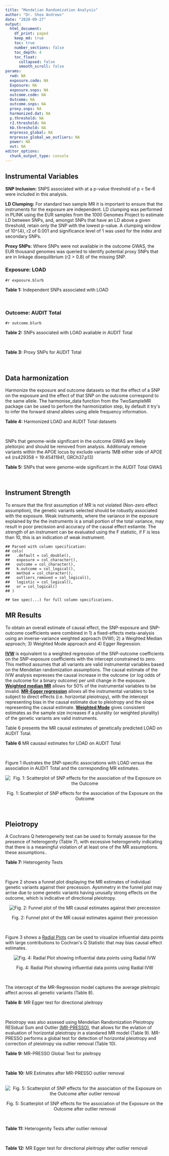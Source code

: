 ```yaml
---
title: "Mendelian Randomization Analysis"
author: "Dr. Shea Andrews"
date: "2020-09-27"
output:
  html_document:
    df_print: paged
    keep_md: true
    toc: true
    number_sections: false
    toc_depth: 4
    toc_float:
      collapsed: false
      smooth_scroll: false
params:
  rwd: NA
  exposure.code: NA
  Exposure: NA
  exposure.snps: NA
  outcome.code: NA
  Outcome: NA
  outcome.snps: NA
  proxy.snps: NA
  harmonized.dat: NA
  p.threshold: NA
  r2.threshold: NA
  kb.threshold: NA
  mrpresso_global: NA
  mrpresso_global_wo_outliers: NA
  power: NA
  out: NA
editor_options:
  chunk_output_type: console
---
```







## Instrumental Variables
**SNP Inclusion:** SNPS associated with at a p-value threshold of p < 5e-6 were included in this analysis.
<br>

**LD Clumping:** For standard two sample MR it is important to ensure that the instruments for the exposure are independent. LD clumping was performed in PLINK using the EUR samples from the 1000 Genomes Project to estimate LD between SNPs, and, amongst SNPs that have an LD above a given threshold, retain only the SNP with the lowest p-value. A clumping window of 10^{4}, r2 of 0.001 and significance level of 1 was used for the index and secondary SNPs.
<br>

**Proxy SNPs:** Where SNPs were not available in the outcome GWAS, the EUR thousand genomes was queried to identify potential proxy SNPs that are in linkage disequilibrium (r2 > 0.8) of the missing SNP.
<br>

### Exposure: LOAD
`#r exposure.blurb`
<br>

**Table 1:** Independent SNPs associated with LOAD
<div data-pagedtable="false">
  <script data-pagedtable-source type="application/json">
{"columns":[{"label":["SNP"],"name":[1],"type":["chr"],"align":["left"]},{"label":["CHROM"],"name":[2],"type":["dbl"],"align":["right"]},{"label":["POS"],"name":[3],"type":["dbl"],"align":["right"]},{"label":["REF"],"name":[4],"type":["chr"],"align":["left"]},{"label":["ALT"],"name":[5],"type":["chr"],"align":["left"]},{"label":["AF"],"name":[6],"type":["dbl"],"align":["right"]},{"label":["BETA"],"name":[7],"type":["dbl"],"align":["right"]},{"label":["SE"],"name":[8],"type":["dbl"],"align":["right"]},{"label":["Z"],"name":[9],"type":["dbl"],"align":["right"]},{"label":["P"],"name":[10],"type":["dbl"],"align":["right"]},{"label":["N"],"name":[11],"type":["dbl"],"align":["right"]},{"label":["TRAIT"],"name":[12],"type":["chr"],"align":["left"]}],"data":[{"1":"rs1410397","2":"1","3":"193627682","4":"C","5":"T","6":"0.45082000","7":"-0.0766","8":"0.0160","9":"-4.787500","10":"1.616000e-06","11":"54162","12":"LOAD"},{"1":"rs1752684","2":"1","3":"207747296","4":"A","5":"G","6":"0.77110600","7":"-0.1541","8":"0.0196","9":"-7.862240","10":"3.653000e-15","11":"54162","12":"LOAD"},{"1":"rs7584040","2":"2","3":"127863224","4":"C","5":"T","6":"0.20790800","7":"0.1110","8":"0.0207","9":"5.362319","10":"7.998000e-08","11":"54162","12":"LOAD"},{"1":"rs4663105","2":"2","3":"127891427","4":"A","5":"C","6":"0.41197700","7":"0.1837","8":"0.0172","9":"10.680233","10":"1.001000e-26","11":"54162","12":"LOAD"},{"1":"rs62273237","2":"3","3":"128310107","4":"T","5":"C","6":"0.59216800","7":"-0.0748","8":"0.0160","9":"-4.675000","10":"2.768000e-06","11":"54162","12":"LOAD"},{"1":"rs7657553","2":"4","3":"11723235","4":"A","5":"G","6":"0.68050000","7":"-0.0830","8":"0.0172","9":"-4.825580","10":"1.462000e-06","11":"54162","12":"LOAD"},{"1":"rs190982","2":"5","3":"88223420","4":"G","5":"A","6":"0.66279500","7":"0.0799","8":"0.0170","9":"4.700000","10":"2.547000e-06","11":"54162","12":"LOAD"},{"1":"rs2878896","2":"5","3":"139710507","4":"G","5":"A","6":"0.46264100","7":"-0.0833","8":"0.0156","9":"-5.339740","10":"9.219000e-08","11":"54162","12":"LOAD"},{"1":"rs9272561","2":"6","3":"32607141","4":"G","5":"A","6":"0.64853000","7":"-0.1360","8":"0.0230","9":"-5.913043","10":"3.376000e-09","11":"54162","12":"LOAD"},{"1":"rs9381563","2":"6","3":"47432637","4":"C","5":"T","6":"0.65647400","7":"-0.0968","8":"0.0166","9":"-5.831330","10":"5.300000e-09","11":"54162","12":"LOAD"},{"1":"rs59415886","2":"7","3":"37882632","4":"G","5":"A","6":"0.67619200","7":"0.0742","8":"0.0162","9":"4.580250","10":"4.557000e-06","11":"54162","12":"LOAD"},{"1":"rs7384878","2":"7","3":"99932049","4":"C","5":"T","6":"0.70971300","7":"0.0839","8":"0.0179","9":"4.687150","10":"2.947000e-06","11":"54162","12":"LOAD"},{"1":"rs10808026","2":"7","3":"143099133","4":"C","5":"A","6":"0.20418100","7":"-0.1393","8":"0.0206","9":"-6.762136","10":"1.417000e-11","11":"54162","12":"LOAD"},{"1":"rs755951","2":"8","3":"27226790","4":"A","5":"C","6":"0.33181300","7":"0.0817","8":"0.0157","9":"5.203822","10":"1.991000e-07","11":"54162","12":"LOAD"},{"1":"rs7982","2":"8","3":"27462481","4":"A","5":"G","6":"0.61556700","7":"0.1400","8":"0.0165","9":"8.484850","10":"2.477000e-17","11":"54162","12":"LOAD"},{"1":"rs34746581","2":"8","3":"71901351","4":"A","5":"G","6":"0.06508340","7":"0.1387","8":"0.0297","9":"4.670034","10":"3.089000e-06","11":"54162","12":"LOAD"},{"1":"rs2635147","2":"8","3":"98329581","4":"C","5":"T","6":"0.05190560","7":"0.1995","8":"0.0414","9":"4.818841","10":"1.480000e-06","11":"54162","12":"LOAD"},{"1":"rs11257242","2":"10","3":"11721119","4":"C","5":"G","6":"0.66253700","7":"0.0809","8":"0.0170","9":"4.758820","10":"1.952000e-06","11":"54162","12":"LOAD"},{"1":"rs10509088","2":"10","3":"59941791","4":"C","5":"T","6":"0.04476260","7":"-0.1813","8":"0.0387","9":"-4.684755","10":"2.786000e-06","11":"54162","12":"LOAD"},{"1":"rs71475924","2":"11","3":"47603006","4":"C","5":"T","6":"0.14576500","7":"0.1244","8":"0.0258","9":"4.821705","10":"1.440000e-06","11":"54162","12":"LOAD"},{"1":"rs72924659","2":"11","3":"60103385","4":"C","5":"T","6":"0.25353600","7":"-0.1413","8":"0.0196","9":"-7.209184","10":"5.354000e-13","11":"54162","12":"LOAD"},{"1":"rs10792832","2":"11","3":"85867875","4":"A","5":"G","6":"0.66727500","7":"0.1297","8":"0.0161","9":"8.055900","10":"6.534000e-16","11":"54162","12":"LOAD"},{"1":"rs150020881","2":"11","3":"97694151","4":"C","5":"A","6":"0.02066720","7":"0.3853","8":"0.0842","9":"4.576010","10":"4.727000e-06","11":"54162","12":"LOAD"},{"1":"rs11218343","2":"11","3":"121435587","4":"T","5":"C","6":"0.03449530","7":"-0.2697","8":"0.0410","9":"-6.578049","10":"4.976000e-11","11":"54162","12":"LOAD"},{"1":"rs10143128","2":"14","3":"75398902","4":"T","5":"C","6":"0.05885630","7":"0.2091","8":"0.0393","9":"5.320611","10":"1.004000e-07","11":"54162","12":"LOAD"},{"1":"rs12590654","2":"14","3":"92938855","4":"G","5":"A","6":"0.34703500","7":"-0.0965","8":"0.0176","9":"-5.482955","10":"4.097000e-08","11":"54162","12":"LOAD"},{"1":"rs149720917","2":"15","3":"64724693","4":"C","5":"G","6":"0.01704130","7":"0.3357","8":"0.0706","9":"4.754958","10":"1.965000e-06","11":"54162","12":"LOAD"},{"1":"rs905450","2":"15","3":"82444437","4":"A","5":"G","6":"0.82607900","7":"0.0869","8":"0.0186","9":"4.672040","10":"2.819000e-06","11":"54162","12":"LOAD"},{"1":"rs8078173","2":"17","3":"4763551","4":"T","5":"C","6":"0.10579700","7":"0.1279","8":"0.0273","9":"4.684982","10":"2.871000e-06","11":"54162","12":"LOAD"},{"1":"rs2632516","2":"17","3":"56409089","4":"G","5":"C","6":"0.46395600","7":"-0.0782","8":"0.0159","9":"-4.918239","10":"9.522000e-07","11":"54162","12":"LOAD"},{"1":"rs8093731","2":"18","3":"29088958","4":"C","5":"T","6":"0.00761697","7":"-0.6136","8":"0.1123","9":"-5.463936","10":"4.630000e-08","11":"54162","12":"LOAD"},{"1":"rs111278892","2":"19","3":"1039323","4":"C","5":"G","6":"0.16460800","7":"0.1867","8":"0.0371","9":"5.032345","10":"4.813000e-07","11":"54162","12":"LOAD"},{"1":"rs4147929","2":"19","3":"1063443","4":"A","5":"G","6":"0.83992600","7":"-0.1348","8":"0.0224","9":"-6.017860","10":"1.701000e-09","11":"54162","12":"LOAD"},{"1":"rs11083742","2":"19","3":"45071070","4":"G","5":"T","6":"0.56143500","7":"0.1046","8":"0.0216","9":"4.842590","10":"1.259000e-06","11":"54162","12":"LOAD"},{"1":"rs12972156","2":"19","3":"45387459","4":"C","5":"G","6":"0.15468800","7":"1.1399","8":"0.0256","9":"44.527344","10":"2.225074e-308","11":"54162","12":"LOAD"},{"1":"rs117310449","2":"19","3":"45393516","4":"C","5":"T","6":"0.01178820","7":"1.2135","8":"0.0966","9":"12.562112","10":"3.695000e-36","11":"54162","12":"LOAD"},{"1":"rs12977604","2":"19","3":"45442528","4":"C","5":"G","6":"0.52832700","7":"0.1507","8":"0.0184","9":"8.190217","10":"2.920000e-16","11":"54162","12":"LOAD"},{"1":"rs6014724","2":"20","3":"54998544","4":"A","5":"G","6":"0.08865120","7":"-0.1380","8":"0.0283","9":"-4.876325","10":"1.054000e-06","11":"54162","12":"LOAD"}],"options":{"columns":{"min":{},"max":[10]},"rows":{"min":[10],"max":[10]},"pages":{}}}
  </script>
</div>
<br>

### Outcome: AUDIT Total
`#r outcome.blurb`
<br>

**Table 2:** SNPs associated with LOAD avaliable in AUDIT Total
<div data-pagedtable="false">
  <script data-pagedtable-source type="application/json">
{"columns":[{"label":["SNP"],"name":[1],"type":["chr"],"align":["left"]},{"label":["CHROM"],"name":[2],"type":["dbl"],"align":["right"]},{"label":["POS"],"name":[3],"type":["dbl"],"align":["right"]},{"label":["REF"],"name":[4],"type":["chr"],"align":["left"]},{"label":["ALT"],"name":[5],"type":["chr"],"align":["left"]},{"label":["AF"],"name":[6],"type":["dbl"],"align":["right"]},{"label":["BETA"],"name":[7],"type":["dbl"],"align":["right"]},{"label":["SE"],"name":[8],"type":["dbl"],"align":["right"]},{"label":["Z"],"name":[9],"type":["dbl"],"align":["right"]},{"label":["P"],"name":[10],"type":["dbl"],"align":["right"]},{"label":["N"],"name":[11],"type":["dbl"],"align":["right"]},{"label":["TRAIT"],"name":[12],"type":["chr"],"align":["left"]}],"data":[{"1":"rs1410397","2":"1","3":"193627682","4":"C","5":"T","6":"0.45082000","7":"6.189634e-03","8":"0.002648538","9":"2.337","10":"0.0194500","11":"141456","12":"AUDIT_Total"},{"1":"rs1752684","2":"1","3":"207747296","4":"A","5":"G","6":"0.77110600","7":"2.861270e-03","8":"0.002654235","9":"1.078","10":"0.2809000","11":"141637","12":"AUDIT_Total"},{"1":"rs7584040","2":"2","3":"127863224","4":"C","5":"T","6":"0.20790800","7":"-4.022380e-03","8":"0.002660304","9":"-1.512","10":"0.1305000","11":"140702","12":"AUDIT_Total"},{"1":"rs4663105","2":"2","3":"127891427","4":"A","5":"C","6":"0.41197700","7":"-6.216140e-05","8":"0.002702672","9":"-0.023","10":"0.9817000","11":"137999","12":"AUDIT_Total"},{"1":"rs62273237","2":"3","3":"128310107","4":"T","5":"C","6":"0.59216800","7":"3.039470e-03","8":"0.002659207","9":"1.143","10":"0.2529000","11":"141062","12":"AUDIT_Total"},{"1":"rs7657553","2":"4","3":"11723235","4":"A","5":"G","6":"0.68050000","7":"1.279930e-03","8":"0.002672079","9":"0.479","10":"0.6320000","11":"140235","12":"AUDIT_Total"},{"1":"rs190982","2":"5","3":"88223420","4":"G","5":"A","6":"0.66279500","7":"-5.815366e-03","8":"0.002714923","9":"-2.142","10":"0.0322300","11":"134709","12":"AUDIT_Total"},{"1":"rs2878896","2":"5","3":"139710507","4":"G","5":"A","6":"0.46264100","7":"1.531103e-03","8":"0.002676753","9":"0.572","10":"0.5670000","11":"139657","12":"AUDIT_Total"},{"1":"rs9381563","2":"6","3":"47432637","4":"C","5":"T","6":"0.65647400","7":"-1.208687e-04","8":"0.002685970","9":"-0.045","10":"0.9643000","11":"139562","12":"AUDIT_Total"},{"1":"rs59415886","2":"7","3":"37882632","4":"G","5":"A","6":"0.67619200","7":"3.866770e-03","8":"0.002652105","9":"1.458","10":"0.1449000","11":"141610","12":"AUDIT_Total"},{"1":"rs7384878","2":"7","3":"99932049","4":"C","5":"T","6":"0.70971300","7":"-6.402858e-03","8":"0.002662311","9":"-2.405","10":"0.0161800","11":"139951","12":"AUDIT_Total"},{"1":"rs10808026","2":"7","3":"143099133","4":"C","5":"A","6":"0.20418100","7":"1.830631e-03","8":"0.002668558","9":"0.686","10":"0.4929000","11":"140417","12":"AUDIT_Total"},{"1":"rs755951","2":"8","3":"27226790","4":"A","5":"C","6":"0.33181300","7":"4.617690e-04","8":"0.002684704","9":"0.172","10":"0.8638000","11":"139321","12":"AUDIT_Total"},{"1":"rs7982","2":"8","3":"27462481","4":"A","5":"G","6":"0.61556700","7":"-3.495280e-03","8":"0.002649943","9":"-1.319","10":"0.1870000","11":"141932","12":"AUDIT_Total"},{"1":"rs34746581","2":"8","3":"71901351","4":"A","5":"G","6":"0.06508340","7":"2.649830e-03","8":"0.002655139","9":"0.998","10":"0.3184000","11":"141598","12":"AUDIT_Total"},{"1":"rs2635147","2":"8","3":"98329581","4":"C","5":"T","6":"0.05190560","7":"5.991331e-04","8":"0.002662814","9":"0.225","10":"0.8223000","11":"141524","12":"AUDIT_Total"},{"1":"rs11257242","2":"10","3":"11721119","4":"C","5":"G","6":"0.66253700","7":"2.526470e-03","8":"0.002659440","9":"0.950","10":"0.3423000","11":"141175","12":"AUDIT_Total"},{"1":"rs10509088","2":"10","3":"59941791","4":"C","5":"T","6":"0.04476260","7":"-1.585120e-03","8":"0.002655143","9":"-0.597","10":"0.5508000","11":"141917","12":"AUDIT_Total"},{"1":"rs71475924","2":"11","3":"47603006","4":"C","5":"T","6":"0.14576500","7":"1.019347e-02","8":"0.002640111","9":"3.861","10":"0.0001131","11":"141498","12":"AUDIT_Total"},{"1":"rs72924659","2":"11","3":"60103385","4":"C","5":"T","6":"0.25353600","7":"-4.394363e-03","8":"0.002664865","9":"-1.649","10":"0.0992400","11":"140134","12":"AUDIT_Total"},{"1":"rs10792832","2":"11","3":"85867875","4":"A","5":"G","6":"0.66727500","7":"-7.419850e-03","8":"0.002642397","9":"-2.808","10":"0.0049910","11":"141844","12":"AUDIT_Total"},{"1":"rs150020881","2":"11","3":"97694151","4":"C","5":"A","6":"0.02066720","7":"2.214090e-03","8":"0.002657971","9":"0.833","10":"0.4047000","11":"141419","12":"AUDIT_Total"},{"1":"rs11218343","2":"11","3":"121435587","4":"T","5":"C","6":"0.03449530","7":"4.159290e-03","8":"0.002649231","9":"1.570","10":"0.1163000","11":"141846","12":"AUDIT_Total"},{"1":"rs10143128","2":"14","3":"75398902","4":"T","5":"C","6":"0.05885630","7":"3.354920e-03","8":"0.002658412","9":"1.262","10":"0.2070000","11":"141066","12":"AUDIT_Total"},{"1":"rs12590654","2":"14","3":"92938855","4":"G","5":"A","6":"0.34703500","7":"-5.299710e-04","8":"0.002690208","9":"-0.197","10":"0.8435000","11":"138706","12":"AUDIT_Total"},{"1":"rs149720917","2":"15","3":"64724693","4":"C","5":"G","6":"0.01704130","7":"1.686770e-03","8":"0.002656331","9":"0.635","10":"0.5254000","11":"141756","12":"AUDIT_Total"},{"1":"rs905450","2":"15","3":"82444437","4":"A","5":"G","6":"0.82607900","7":"3.383250e-03","8":"0.002655611","9":"1.274","10":"0.2026000","11":"141356","12":"AUDIT_Total"},{"1":"rs8078173","2":"17","3":"4763551","4":"T","5":"C","6":"0.10579700","7":"-3.854610e-03","8":"0.002649219","9":"-1.455","10":"0.1456000","11":"141921","12":"AUDIT_Total"},{"1":"rs2632516","2":"17","3":"56409089","4":"G","5":"C","6":"0.46395600","7":"2.314894e-03","8":"0.002676178","9":"0.865","10":"0.3869000","11":"139476","12":"AUDIT_Total"},{"1":"rs8093731","2":"18","3":"29088958","4":"C","5":"T","6":"0.00761697","7":"-1.086606e-03","8":"0.002656737","9":"-0.409","10":"0.6828000","11":"141932","12":"AUDIT_Total"},{"1":"rs111278892","2":"19","3":"1039323","4":"C","5":"G","6":"0.16460800","7":"2.853550e-03","8":"0.002656935","9":"1.074","10":"0.2828000","11":"141352","12":"AUDIT_Total"},{"1":"rs4147929","2":"19","3":"1063443","4":"A","5":"G","6":"0.83992600","7":"-4.295390e-03","8":"0.002651477","9":"-1.620","10":"0.1052000","11":"141574","12":"AUDIT_Total"},{"1":"rs11083742","2":"19","3":"45071070","4":"G","5":"T","6":"0.56143500","7":"-1.643775e-03","8":"0.002677157","9":"-0.614","10":"0.5394000","11":"139578","12":"AUDIT_Total"},{"1":"rs12972156","2":"19","3":"45387459","4":"C","5":"G","6":"0.15468800","7":"-5.350060e-03","8":"0.002660397","9":"-2.011","10":"0.0443000","11":"140385","12":"AUDIT_Total"},{"1":"rs117310449","2":"19","3":"45393516","4":"C","5":"T","6":"0.01178820","7":"5.332681e-05","8":"0.002666340","9":"0.020","10":"0.9840000","11":"141799","12":"AUDIT_Total"},{"1":"rs6014724","2":"20","3":"54998544","4":"A","5":"G","6":"0.08865120","7":"1.229000e-04","8":"0.002671739","9":"0.046","10":"0.9633000","11":"141041","12":"AUDIT_Total"},{"1":"rs9272561","2":"NA","3":"NA","4":"NA","5":"NA","6":"NA","7":"NA","8":"NA","9":"NA","10":"NA","11":"NA","12":"NA"},{"1":"rs12977604","2":"NA","3":"NA","4":"NA","5":"NA","6":"NA","7":"NA","8":"NA","9":"NA","10":"NA","11":"NA","12":"NA"}],"options":{"columns":{"min":{},"max":[10]},"rows":{"min":[10],"max":[10]},"pages":{}}}
  </script>
</div>
<br>

**Table 3:** Proxy SNPs for AUDIT Total
<div data-pagedtable="false">
  <script data-pagedtable-source type="application/json">
{"columns":[{"label":["target_snp"],"name":[1],"type":["chr"],"align":["left"]},{"label":["proxy_snp"],"name":[2],"type":["chr"],"align":["left"]},{"label":["ld.r2"],"name":[3],"type":["dbl"],"align":["right"]},{"label":["Dprime"],"name":[4],"type":["dbl"],"align":["right"]},{"label":["PHASE"],"name":[5],"type":["chr"],"align":["left"]},{"label":["X12"],"name":[6],"type":["lgl"],"align":["right"]},{"label":["CHROM"],"name":[7],"type":["dbl"],"align":["right"]},{"label":["POS"],"name":[8],"type":["dbl"],"align":["right"]},{"label":["REF.proxy"],"name":[9],"type":["chr"],"align":["left"]},{"label":["ALT.proxy"],"name":[10],"type":["chr"],"align":["left"]},{"label":["AF"],"name":[11],"type":["dbl"],"align":["right"]},{"label":["BETA"],"name":[12],"type":["dbl"],"align":["right"]},{"label":["SE"],"name":[13],"type":["dbl"],"align":["right"]},{"label":["Z"],"name":[14],"type":["dbl"],"align":["right"]},{"label":["P"],"name":[15],"type":["dbl"],"align":["right"]},{"label":["N"],"name":[16],"type":["dbl"],"align":["right"]},{"label":["TRAIT"],"name":[17],"type":["chr"],"align":["left"]},{"label":["ref"],"name":[18],"type":["chr"],"align":["left"]},{"label":["ref.proxy"],"name":[19],"type":["chr"],"align":["left"]},{"label":["alt"],"name":[20],"type":["chr"],"align":["left"]},{"label":["alt.proxy"],"name":[21],"type":["chr"],"align":["left"]},{"label":["ALT"],"name":[22],"type":["chr"],"align":["left"]},{"label":["REF"],"name":[23],"type":["chr"],"align":["left"]},{"label":["proxy.outcome"],"name":[24],"type":["lgl"],"align":["right"]}],"data":[{"1":"rs12977604","2":"rs10413096","3":"0.996031","4":"1","5":"GA/CG","6":"NA","7":"19","8":"45442962","9":"G","10":"A","11":"0.53142","12":"-0.004078149","13":"0.002853848","14":"-1.429","15":"0.1531","16":"122277","17":"AUDIT_Total","18":"G","19":"A","20":"C","21":"G","22":"G","23":"C","24":"TRUE"},{"1":"rs9272561","2":"NA","3":"NA","4":"NA","5":"NA","6":"NA","7":"NA","8":"NA","9":"NA","10":"NA","11":"NA","12":"NA","13":"NA","14":"NA","15":"NA","16":"NA","17":"NA","18":"NA","19":"NA","20":"NA","21":"NA","22":"NA","23":"NA","24":"NA"}],"options":{"columns":{"min":{},"max":[10]},"rows":{"min":[10],"max":[10]},"pages":{}}}
  </script>
</div>
<br>

## Data harmonization
Harmonize the exposure and outcome datasets so that the effect of a SNP on the exposure and the effect of that SNP on the outcome correspond to the same allele. The harmonise_data function from the TwoSampleMR package can be used to perform the harmonization step, by default it try's to infer the forward strand alleles using allele frequency information.
<br>

**Table 4:** Harmonized LOAD and AUDIT Total datasets
<div data-pagedtable="false">
  <script data-pagedtable-source type="application/json">
{"columns":[{"label":["SNP"],"name":[1],"type":["chr"],"align":["left"]},{"label":["effect_allele.exposure"],"name":[2],"type":["chr"],"align":["left"]},{"label":["other_allele.exposure"],"name":[3],"type":["chr"],"align":["left"]},{"label":["effect_allele.outcome"],"name":[4],"type":["chr"],"align":["left"]},{"label":["other_allele.outcome"],"name":[5],"type":["chr"],"align":["left"]},{"label":["beta.exposure"],"name":[6],"type":["dbl"],"align":["right"]},{"label":["beta.outcome"],"name":[7],"type":["dbl"],"align":["right"]},{"label":["eaf.exposure"],"name":[8],"type":["dbl"],"align":["right"]},{"label":["eaf.outcome"],"name":[9],"type":["dbl"],"align":["right"]},{"label":["remove"],"name":[10],"type":["lgl"],"align":["right"]},{"label":["palindromic"],"name":[11],"type":["lgl"],"align":["right"]},{"label":["ambiguous"],"name":[12],"type":["lgl"],"align":["right"]},{"label":["id.outcome"],"name":[13],"type":["chr"],"align":["left"]},{"label":["chr.outcome"],"name":[14],"type":["dbl"],"align":["right"]},{"label":["pos.outcome"],"name":[15],"type":["dbl"],"align":["right"]},{"label":["se.outcome"],"name":[16],"type":["dbl"],"align":["right"]},{"label":["z.outcome"],"name":[17],"type":["dbl"],"align":["right"]},{"label":["pval.outcome"],"name":[18],"type":["dbl"],"align":["right"]},{"label":["samplesize.outcome"],"name":[19],"type":["dbl"],"align":["right"]},{"label":["outcome"],"name":[20],"type":["chr"],"align":["left"]},{"label":["mr_keep.outcome"],"name":[21],"type":["lgl"],"align":["right"]},{"label":["pval_origin.outcome"],"name":[22],"type":["chr"],"align":["left"]},{"label":["chr.exposure"],"name":[23],"type":["dbl"],"align":["right"]},{"label":["pos.exposure"],"name":[24],"type":["dbl"],"align":["right"]},{"label":["se.exposure"],"name":[25],"type":["dbl"],"align":["right"]},{"label":["z.exposure"],"name":[26],"type":["dbl"],"align":["right"]},{"label":["pval.exposure"],"name":[27],"type":["dbl"],"align":["right"]},{"label":["samplesize.exposure"],"name":[28],"type":["dbl"],"align":["right"]},{"label":["exposure"],"name":[29],"type":["chr"],"align":["left"]},{"label":["mr_keep.exposure"],"name":[30],"type":["lgl"],"align":["right"]},{"label":["pval_origin.exposure"],"name":[31],"type":["chr"],"align":["left"]},{"label":["id.exposure"],"name":[32],"type":["chr"],"align":["left"]},{"label":["action"],"name":[33],"type":["dbl"],"align":["right"]},{"label":["mr_keep"],"name":[34],"type":["lgl"],"align":["right"]},{"label":["pt"],"name":[35],"type":["dbl"],"align":["right"]},{"label":["pleitropy_keep"],"name":[36],"type":["lgl"],"align":["right"]},{"label":["mrpresso_RSSobs"],"name":[37],"type":["dbl"],"align":["right"]},{"label":["mrpresso_pval"],"name":[38],"type":["dbl"],"align":["right"]},{"label":["mrpresso_keep"],"name":[39],"type":["lgl"],"align":["right"]}],"data":[{"1":"rs10143128","2":"C","3":"T","4":"C","5":"T","6":"0.2091","7":"3.354920e-03","8":"0.05885630","9":"0.05885630","10":"FALSE","11":"FALSE","12":"FALSE","13":"W5GtiX","14":"14","15":"75398902","16":"0.002658412","17":"1.262","18":"0.2070000","19":"141066","20":"SanchezRoige2019auditt23andMe","21":"TRUE","22":"reported","23":"14","24":"75398902","25":"0.0393","26":"5.320611","27":"1.004e-07","28":"54162","29":"Lambert2013load","30":"TRUE","31":"reported","32":"NGaBxI","33":"2","34":"TRUE","35":"5e-06","36":"TRUE","37":"1.074684e-05","38":"1.0000","39":"TRUE"},{"1":"rs10509088","2":"T","3":"C","4":"T","5":"C","6":"-0.1813","7":"-1.585120e-03","8":"0.04476260","9":"0.04476260","10":"FALSE","11":"FALSE","12":"FALSE","13":"W5GtiX","14":"10","15":"59941791","16":"0.002655143","17":"-0.597","18":"0.5508000","19":"141917","20":"SanchezRoige2019auditt23andMe","21":"TRUE","22":"reported","23":"10","24":"59941791","25":"0.0387","26":"-4.684755","27":"2.786e-06","28":"54162","29":"Lambert2013load","30":"TRUE","31":"reported","32":"NGaBxI","33":"2","34":"TRUE","35":"5e-06","36":"TRUE","37":"2.115424e-06","38":"1.0000","39":"TRUE"},{"1":"rs10792832","2":"G","3":"A","4":"G","5":"A","6":"0.1297","7":"-7.419850e-03","8":"0.66727500","9":"0.66727500","10":"FALSE","11":"FALSE","12":"FALSE","13":"W5GtiX","14":"11","15":"85867875","16":"0.002642397","17":"-2.808","18":"0.0049910","19":"141844","20":"SanchezRoige2019auditt23andMe","21":"TRUE","22":"reported","23":"11","24":"85867875","25":"0.0161","26":"8.055900","27":"6.534e-16","28":"54162","29":"Lambert2013load","30":"TRUE","31":"reported","32":"NGaBxI","33":"2","34":"TRUE","35":"5e-06","36":"TRUE","37":"5.854801e-05","38":"0.1221","39":"TRUE"},{"1":"rs10808026","2":"A","3":"C","4":"A","5":"C","6":"-0.1393","7":"1.830631e-03","8":"0.20418100","9":"0.20418100","10":"FALSE","11":"FALSE","12":"FALSE","13":"W5GtiX","14":"7","15":"143099133","16":"0.002668558","17":"0.686","18":"0.4929000","19":"140417","20":"SanchezRoige2019auditt23andMe","21":"TRUE","22":"reported","23":"7","24":"143099133","25":"0.0206","26":"-6.762136","27":"1.417e-11","28":"54162","29":"Lambert2013load","30":"TRUE","31":"reported","32":"NGaBxI","33":"2","34":"TRUE","35":"5e-06","36":"TRUE","37":"3.977099e-06","38":"1.0000","39":"TRUE"},{"1":"rs11083742","2":"T","3":"G","4":"T","5":"G","6":"0.1046","7":"-1.643775e-03","8":"0.56143500","9":"0.56143500","10":"FALSE","11":"FALSE","12":"FALSE","13":"W5GtiX","14":"19","15":"45071070","16":"0.002677157","17":"-0.614","18":"0.5394000","19":"139578","20":"SanchezRoige2019auditt23andMe","21":"TRUE","22":"reported","23":"19","24":"45071070","25":"0.0216","26":"4.842590","27":"1.259e-06","28":"54162","29":"Lambert2013load","30":"TRUE","31":"reported","32":"NGaBxI","33":"2","34":"TRUE","35":"5e-06","36":"TRUE","37":"3.091807e-06","38":"1.0000","39":"TRUE"},{"1":"rs111278892","2":"G","3":"C","4":"G","5":"C","6":"0.1867","7":"2.853550e-03","8":"0.16460800","9":"0.16460800","10":"FALSE","11":"TRUE","12":"FALSE","13":"W5GtiX","14":"19","15":"1039323","16":"0.002656935","17":"1.074","18":"0.2828000","19":"141352","20":"SanchezRoige2019auditt23andMe","21":"TRUE","22":"reported","23":"19","24":"1039323","25":"0.0371","26":"5.032345","27":"4.813e-07","28":"54162","29":"Lambert2013load","30":"TRUE","31":"reported","32":"NGaBxI","33":"2","34":"TRUE","35":"5e-06","36":"TRUE","37":"7.608857e-06","38":"1.0000","39":"TRUE"},{"1":"rs11218343","2":"C","3":"T","4":"C","5":"T","6":"-0.2697","7":"4.159290e-03","8":"0.03449530","9":"0.03449530","10":"FALSE","11":"FALSE","12":"FALSE","13":"W5GtiX","14":"11","15":"121435587","16":"0.002649231","17":"1.570","18":"0.1163000","19":"141846","20":"SanchezRoige2019auditt23andMe","21":"TRUE","22":"reported","23":"11","24":"121435587","25":"0.0410","26":"-6.578049","27":"4.976e-11","28":"54162","29":"Lambert2013load","30":"TRUE","31":"reported","32":"NGaBxI","33":"2","34":"TRUE","35":"5e-06","36":"TRUE","37":"2.211984e-05","38":"1.0000","39":"TRUE"},{"1":"rs11257242","2":"G","3":"C","4":"G","5":"C","6":"0.0809","7":"2.526470e-03","8":"0.66253700","9":"0.66253700","10":"FALSE","11":"TRUE","12":"FALSE","13":"W5GtiX","14":"10","15":"11721119","16":"0.002659440","17":"0.950","18":"0.3423000","19":"141175","20":"SanchezRoige2019auditt23andMe","21":"TRUE","22":"reported","23":"10","24":"11721119","25":"0.0170","26":"4.758820","27":"1.952e-06","28":"54162","29":"Lambert2013load","30":"TRUE","31":"reported","32":"NGaBxI","33":"2","34":"TRUE","35":"5e-06","36":"TRUE","37":"6.069963e-06","38":"1.0000","39":"TRUE"},{"1":"rs117310449","2":"T","3":"C","4":"T","5":"C","6":"1.2135","7":"5.332681e-05","8":"0.01178820","9":"0.01178820","10":"FALSE","11":"FALSE","12":"FALSE","13":"W5GtiX","14":"19","15":"45393516","16":"0.002666340","17":"0.020","18":"0.9840000","19":"141799","20":"SanchezRoige2019auditt23andMe","21":"TRUE","22":"reported","23":"19","24":"45393516","25":"0.0966","26":"12.562112","27":"3.695e-36","28":"54162","29":"Lambert2013load","30":"TRUE","31":"reported","32":"NGaBxI","33":"2","34":"TRUE","35":"5e-06","36":"FALSE","37":"NA","38":"NA","39":"NA"},{"1":"rs12590654","2":"A","3":"G","4":"A","5":"G","6":"-0.0965","7":"-5.299710e-04","8":"0.34703500","9":"0.34703500","10":"FALSE","11":"FALSE","12":"FALSE","13":"W5GtiX","14":"14","15":"92938855","16":"0.002690208","17":"-0.197","18":"0.8435000","19":"138706","20":"SanchezRoige2019auditt23andMe","21":"TRUE","22":"reported","23":"14","24":"92938855","25":"0.0176","26":"-5.482955","27":"4.097e-08","28":"54162","29":"Lambert2013load","30":"TRUE","31":"reported","32":"NGaBxI","33":"2","34":"TRUE","35":"5e-06","36":"TRUE","37":"1.956803e-07","38":"1.0000","39":"TRUE"},{"1":"rs12972156","2":"G","3":"C","4":"G","5":"C","6":"1.1399","7":"-5.350060e-03","8":"0.15468800","9":"0.15468800","10":"FALSE","11":"TRUE","12":"FALSE","13":"W5GtiX","14":"19","15":"45387459","16":"0.002660397","17":"-2.011","18":"0.0443000","19":"140385","20":"SanchezRoige2019auditt23andMe","21":"TRUE","22":"reported","23":"19","24":"45387459","25":"0.0256","26":"44.527344","27":"1.000e-200","28":"54162","29":"Lambert2013load","30":"TRUE","31":"reported","32":"NGaBxI","33":"2","34":"TRUE","35":"5e-06","36":"FALSE","37":"NA","38":"NA","39":"NA"},{"1":"rs12977604","2":"G","3":"C","4":"G","5":"C","6":"0.1507","7":"-4.078149e-03","8":"0.52832700","9":"0.53142000","10":"FALSE","11":"TRUE","12":"TRUE","13":"W5GtiX","14":"19","15":"45442962","16":"0.002853848","17":"-1.429","18":"0.1531000","19":"122277","20":"SanchezRoige2019auditt23andMe","21":"TRUE","22":"reported","23":"19","24":"45442528","25":"0.0184","26":"8.190217","27":"2.920e-16","28":"54162","29":"Lambert2013load","30":"TRUE","31":"reported","32":"NGaBxI","33":"2","34":"FALSE","35":"5e-06","36":"FALSE","37":"NA","38":"NA","39":"NA"},{"1":"rs1410397","2":"T","3":"C","4":"T","5":"C","6":"-0.0766","7":"6.189634e-03","8":"0.45082000","9":"0.45082000","10":"FALSE","11":"FALSE","12":"FALSE","13":"W5GtiX","14":"1","15":"193627682","16":"0.002648538","17":"2.337","18":"0.0194500","19":"141456","20":"SanchezRoige2019auditt23andMe","21":"TRUE","22":"reported","23":"1","24":"193627682","25":"0.0160","26":"-4.787500","27":"1.616e-06","28":"54162","29":"Lambert2013load","30":"TRUE","31":"reported","32":"NGaBxI","33":"2","34":"TRUE","35":"5e-06","36":"TRUE","37":"3.960355e-05","38":"0.6435","39":"TRUE"},{"1":"rs149720917","2":"G","3":"C","4":"G","5":"C","6":"0.3357","7":"1.686770e-03","8":"0.01704130","9":"0.01704130","10":"FALSE","11":"TRUE","12":"FALSE","13":"W5GtiX","14":"15","15":"64724693","16":"0.002656331","17":"0.635","18":"0.5254000","19":"141756","20":"SanchezRoige2019auditt23andMe","21":"TRUE","22":"reported","23":"15","24":"64724693","25":"0.0706","26":"4.754958","27":"1.965e-06","28":"54162","29":"Lambert2013load","30":"TRUE","31":"reported","32":"NGaBxI","33":"2","34":"TRUE","35":"5e-06","36":"TRUE","37":"2.291765e-06","38":"1.0000","39":"TRUE"},{"1":"rs150020881","2":"A","3":"C","4":"A","5":"C","6":"0.3853","7":"2.214090e-03","8":"0.02066720","9":"0.02066720","10":"FALSE","11":"FALSE","12":"FALSE","13":"W5GtiX","14":"11","15":"97694151","16":"0.002657971","17":"0.833","18":"0.4047000","19":"141419","20":"SanchezRoige2019auditt23andMe","21":"TRUE","22":"reported","23":"11","24":"97694151","25":"0.0842","26":"4.576010","27":"4.727e-06","28":"54162","29":"Lambert2013load","30":"TRUE","31":"reported","32":"NGaBxI","33":"2","34":"TRUE","35":"5e-06","36":"TRUE","37":"4.472248e-06","38":"1.0000","39":"TRUE"},{"1":"rs1752684","2":"G","3":"A","4":"G","5":"A","6":"-0.1541","7":"2.861270e-03","8":"0.77110600","9":"0.77110600","10":"FALSE","11":"FALSE","12":"FALSE","13":"W5GtiX","14":"1","15":"207747296","16":"0.002654235","17":"1.078","18":"0.2809000","19":"141637","20":"SanchezRoige2019auditt23andMe","21":"TRUE","22":"reported","23":"1","24":"207747296","25":"0.0196","26":"-7.862240","27":"3.653e-15","28":"54162","29":"Lambert2013load","30":"TRUE","31":"reported","32":"NGaBxI","33":"2","34":"TRUE","35":"5e-06","36":"TRUE","37":"9.412715e-06","38":"1.0000","39":"TRUE"},{"1":"rs190982","2":"A","3":"G","4":"A","5":"G","6":"0.0799","7":"-5.815366e-03","8":"0.66279500","9":"0.66279500","10":"FALSE","11":"FALSE","12":"FALSE","13":"W5GtiX","14":"5","15":"88223420","16":"0.002714923","17":"-2.142","18":"0.0322300","19":"134709","20":"SanchezRoige2019auditt23andMe","21":"TRUE","22":"reported","23":"5","24":"88223420","25":"0.0170","26":"4.700000","27":"2.547e-06","28":"54162","29":"Lambert2013load","30":"TRUE","31":"reported","32":"NGaBxI","33":"2","34":"TRUE","35":"5e-06","36":"TRUE","37":"3.506030e-05","38":"1.0000","39":"TRUE"},{"1":"rs2632516","2":"C","3":"G","4":"C","5":"G","6":"-0.0782","7":"2.314894e-03","8":"0.46395600","9":"0.46395600","10":"FALSE","11":"TRUE","12":"TRUE","13":"W5GtiX","14":"17","15":"56409089","16":"0.002676178","17":"0.865","18":"0.3869000","19":"139476","20":"SanchezRoige2019auditt23andMe","21":"TRUE","22":"reported","23":"17","24":"56409089","25":"0.0159","26":"-4.918239","27":"9.522e-07","28":"54162","29":"Lambert2013load","30":"TRUE","31":"reported","32":"NGaBxI","33":"2","34":"FALSE","35":"5e-06","36":"TRUE","37":"NA","38":"NA","39":"NA"},{"1":"rs2635147","2":"T","3":"C","4":"T","5":"C","6":"0.1995","7":"5.991331e-04","8":"0.05190560","9":"0.05190560","10":"FALSE","11":"FALSE","12":"FALSE","13":"W5GtiX","14":"8","15":"98329581","16":"0.002662814","17":"0.225","18":"0.8223000","19":"141524","20":"SanchezRoige2019auditt23andMe","21":"TRUE","22":"reported","23":"8","24":"98329581","25":"0.0414","26":"4.818841","27":"1.480e-06","28":"54162","29":"Lambert2013load","30":"TRUE","31":"reported","32":"NGaBxI","33":"2","34":"TRUE","35":"5e-06","36":"TRUE","37":"1.807891e-07","38":"1.0000","39":"TRUE"},{"1":"rs2878896","2":"A","3":"G","4":"A","5":"G","6":"-0.0833","7":"1.531103e-03","8":"0.46264100","9":"0.46264100","10":"FALSE","11":"FALSE","12":"FALSE","13":"W5GtiX","14":"5","15":"139710507","16":"0.002676753","17":"0.572","18":"0.5670000","19":"139657","20":"SanchezRoige2019auditt23andMe","21":"TRUE","22":"reported","23":"5","24":"139710507","25":"0.0156","26":"-5.339740","27":"9.219e-08","28":"54162","29":"Lambert2013load","30":"TRUE","31":"reported","32":"NGaBxI","33":"2","34":"TRUE","35":"5e-06","36":"TRUE","37":"2.621048e-06","38":"1.0000","39":"TRUE"},{"1":"rs34746581","2":"G","3":"A","4":"G","5":"A","6":"0.1387","7":"2.649830e-03","8":"0.06508340","9":"0.06508340","10":"FALSE","11":"FALSE","12":"FALSE","13":"W5GtiX","14":"8","15":"71901351","16":"0.002655139","17":"0.998","18":"0.3184000","19":"141598","20":"SanchezRoige2019auditt23andMe","21":"TRUE","22":"reported","23":"8","24":"71901351","25":"0.0297","26":"4.670034","27":"3.089e-06","28":"54162","29":"Lambert2013load","30":"TRUE","31":"reported","32":"NGaBxI","33":"2","34":"TRUE","35":"5e-06","36":"TRUE","37":"6.556430e-06","38":"1.0000","39":"TRUE"},{"1":"rs4147929","2":"G","3":"A","4":"G","5":"A","6":"-0.1348","7":"-4.295390e-03","8":"0.83992600","9":"0.83992600","10":"FALSE","11":"FALSE","12":"FALSE","13":"W5GtiX","14":"19","15":"1063443","16":"0.002651477","17":"-1.620","18":"0.1052000","19":"141574","20":"SanchezRoige2019auditt23andMe","21":"TRUE","22":"reported","23":"19","24":"1063443","25":"0.0224","26":"-6.017860","27":"1.701e-09","28":"54162","29":"Lambert2013load","30":"TRUE","31":"reported","32":"NGaBxI","33":"2","34":"TRUE","35":"5e-06","36":"TRUE","37":"1.792067e-05","38":"1.0000","39":"TRUE"},{"1":"rs4663105","2":"C","3":"A","4":"C","5":"A","6":"0.1837","7":"-6.216140e-05","8":"0.41197700","9":"0.41197700","10":"FALSE","11":"FALSE","12":"FALSE","13":"W5GtiX","14":"2","15":"127891427","16":"0.002702672","17":"-0.023","18":"0.9817000","19":"137999","20":"SanchezRoige2019auditt23andMe","21":"TRUE","22":"reported","23":"2","24":"127891427","25":"0.0172","26":"10.680233","27":"1.001e-26","28":"54162","29":"Lambert2013load","30":"TRUE","31":"reported","32":"NGaBxI","33":"2","34":"TRUE","35":"5e-06","36":"TRUE","37":"5.857556e-08","38":"1.0000","39":"TRUE"},{"1":"rs59415886","2":"A","3":"G","4":"A","5":"G","6":"0.0742","7":"3.866770e-03","8":"0.67619200","9":"0.67619200","10":"FALSE","11":"FALSE","12":"FALSE","13":"W5GtiX","14":"7","15":"37882632","16":"0.002652105","17":"1.458","18":"0.1449000","19":"141610","20":"SanchezRoige2019auditt23andMe","21":"TRUE","22":"reported","23":"7","24":"37882632","25":"0.0162","26":"4.580250","27":"4.557e-06","28":"54162","29":"Lambert2013load","30":"TRUE","31":"reported","32":"NGaBxI","33":"2","34":"TRUE","35":"5e-06","36":"TRUE","37":"1.455072e-05","38":"1.0000","39":"TRUE"},{"1":"rs6014724","2":"G","3":"A","4":"G","5":"A","6":"-0.1380","7":"1.229000e-04","8":"0.08865120","9":"0.08865120","10":"FALSE","11":"FALSE","12":"FALSE","13":"W5GtiX","14":"20","15":"54998544","16":"0.002671739","17":"0.046","18":"0.9633000","19":"141041","20":"SanchezRoige2019auditt23andMe","21":"TRUE","22":"reported","23":"20","24":"54998544","25":"0.0283","26":"-4.876325","27":"1.054e-06","28":"54162","29":"Lambert2013load","30":"TRUE","31":"reported","32":"NGaBxI","33":"2","34":"TRUE","35":"5e-06","36":"TRUE","37":"6.610147e-08","38":"1.0000","39":"TRUE"},{"1":"rs62273237","2":"C","3":"T","4":"C","5":"T","6":"-0.0748","7":"3.039470e-03","8":"0.59216800","9":"0.59216800","10":"FALSE","11":"FALSE","12":"FALSE","13":"W5GtiX","14":"3","15":"128310107","16":"0.002659207","17":"1.143","18":"0.2529000","19":"141062","20":"SanchezRoige2019auditt23andMe","21":"TRUE","22":"reported","23":"3","24":"128310107","25":"0.0160","26":"-4.675000","27":"2.768e-06","28":"54162","29":"Lambert2013load","30":"TRUE","31":"reported","32":"NGaBxI","33":"2","34":"TRUE","35":"5e-06","36":"TRUE","37":"9.763688e-06","38":"1.0000","39":"TRUE"},{"1":"rs71475924","2":"T","3":"C","4":"T","5":"C","6":"0.1244","7":"1.019347e-02","8":"0.14576500","9":"0.14576500","10":"FALSE","11":"FALSE","12":"FALSE","13":"W5GtiX","14":"11","15":"47603006","16":"0.002640111","17":"3.861","18":"0.0001131","19":"141498","20":"SanchezRoige2019auditt23andMe","21":"TRUE","22":"reported","23":"11","24":"47603006","25":"0.0258","26":"4.821705","27":"1.440e-06","28":"54162","29":"Lambert2013load","30":"TRUE","31":"reported","32":"NGaBxI","33":"2","34":"TRUE","35":"5e-06","36":"TRUE","37":"1.042613e-04","38":"0.0066","39":"FALSE"},{"1":"rs72924659","2":"T","3":"C","4":"T","5":"C","6":"-0.1413","7":"-4.394363e-03","8":"0.25353600","9":"0.25353600","10":"FALSE","11":"FALSE","12":"FALSE","13":"W5GtiX","14":"11","15":"60103385","16":"0.002664865","17":"-1.649","18":"0.0992400","19":"140134","20":"SanchezRoige2019auditt23andMe","21":"TRUE","22":"reported","23":"11","24":"60103385","25":"0.0196","26":"-7.209184","27":"5.354e-13","28":"54162","29":"Lambert2013load","30":"TRUE","31":"reported","32":"NGaBxI","33":"2","34":"TRUE","35":"5e-06","36":"TRUE","37":"1.877925e-05","38":"1.0000","39":"TRUE"},{"1":"rs7384878","2":"T","3":"C","4":"T","5":"C","6":"0.0839","7":"-6.402858e-03","8":"0.70971300","9":"0.70971300","10":"FALSE","11":"FALSE","12":"FALSE","13":"W5GtiX","14":"7","15":"99932049","16":"0.002662311","17":"-2.405","18":"0.0161800","19":"139951","20":"SanchezRoige2019auditt23andMe","21":"TRUE","22":"reported","23":"7","24":"99932049","25":"0.0179","26":"4.687150","27":"2.947e-06","28":"54162","29":"Lambert2013load","30":"TRUE","31":"reported","32":"NGaBxI","33":"2","34":"TRUE","35":"5e-06","36":"TRUE","37":"4.251615e-05","38":"0.4950","39":"TRUE"},{"1":"rs755951","2":"C","3":"A","4":"C","5":"A","6":"0.0817","7":"4.617690e-04","8":"0.33181300","9":"0.33181300","10":"FALSE","11":"FALSE","12":"FALSE","13":"W5GtiX","14":"8","15":"27226790","16":"0.002684704","17":"0.172","18":"0.8638000","19":"139321","20":"SanchezRoige2019auditt23andMe","21":"TRUE","22":"reported","23":"8","24":"27226790","25":"0.0157","26":"5.203822","27":"1.991e-07","28":"54162","29":"Lambert2013load","30":"TRUE","31":"reported","32":"NGaBxI","33":"2","34":"TRUE","35":"5e-06","36":"TRUE","37":"1.496593e-07","38":"1.0000","39":"TRUE"},{"1":"rs7584040","2":"T","3":"C","4":"T","5":"C","6":"0.1110","7":"-4.022380e-03","8":"0.20790800","9":"0.20790800","10":"FALSE","11":"FALSE","12":"FALSE","13":"W5GtiX","14":"2","15":"127863224","16":"0.002660304","17":"-1.512","18":"0.1305000","19":"140702","20":"SanchezRoige2019auditt23andMe","21":"TRUE","22":"reported","23":"2","24":"127863224","25":"0.0207","26":"5.362319","27":"7.998e-08","28":"54162","29":"Lambert2013load","30":"TRUE","31":"reported","32":"NGaBxI","33":"2","34":"TRUE","35":"5e-06","36":"TRUE","37":"1.739038e-05","38":"1.0000","39":"TRUE"},{"1":"rs7657553","2":"G","3":"A","4":"G","5":"A","6":"-0.0830","7":"1.279930e-03","8":"0.68050000","9":"0.68050000","10":"FALSE","11":"FALSE","12":"FALSE","13":"W5GtiX","14":"4","15":"11723235","16":"0.002672079","17":"0.479","18":"0.6320000","19":"140235","20":"SanchezRoige2019auditt23andMe","21":"TRUE","22":"reported","23":"4","24":"11723235","25":"0.0172","26":"-4.825580","27":"1.462e-06","28":"54162","29":"Lambert2013load","30":"TRUE","31":"reported","32":"NGaBxI","33":"2","34":"TRUE","35":"5e-06","36":"TRUE","37":"1.866024e-06","38":"1.0000","39":"TRUE"},{"1":"rs7982","2":"G","3":"A","4":"G","5":"A","6":"0.1400","7":"-3.495280e-03","8":"0.61556700","9":"0.61556700","10":"FALSE","11":"FALSE","12":"FALSE","13":"W5GtiX","14":"8","15":"27462481","16":"0.002649943","17":"-1.319","18":"0.1870000","19":"141932","20":"SanchezRoige2019auditt23andMe","21":"TRUE","22":"reported","23":"8","24":"27462481","25":"0.0165","26":"8.484850","27":"2.477e-17","28":"54162","29":"Lambert2013load","30":"TRUE","31":"reported","32":"NGaBxI","33":"2","34":"TRUE","35":"5e-06","36":"TRUE","37":"1.360469e-05","38":"1.0000","39":"TRUE"},{"1":"rs8078173","2":"C","3":"T","4":"C","5":"T","6":"0.1279","7":"-3.854610e-03","8":"0.10579700","9":"0.10579700","10":"FALSE","11":"FALSE","12":"FALSE","13":"W5GtiX","14":"17","15":"4763551","16":"0.002649219","17":"-1.455","18":"0.1456000","19":"141921","20":"SanchezRoige2019auditt23andMe","21":"TRUE","22":"reported","23":"17","24":"4763551","25":"0.0273","26":"4.684982","27":"2.871e-06","28":"54162","29":"Lambert2013load","30":"TRUE","31":"reported","32":"NGaBxI","33":"2","34":"TRUE","35":"5e-06","36":"TRUE","37":"1.624920e-05","38":"1.0000","39":"TRUE"},{"1":"rs8093731","2":"T","3":"C","4":"T","5":"C","6":"-0.6136","7":"-1.086606e-03","8":"0.00761697","9":"0.00761697","10":"FALSE","11":"FALSE","12":"FALSE","13":"W5GtiX","14":"18","15":"29088958","16":"0.002656737","17":"-0.409","18":"0.6828000","19":"141932","20":"SanchezRoige2019auditt23andMe","21":"TRUE","22":"reported","23":"18","24":"29088958","25":"0.1123","26":"-5.463936","27":"4.630e-08","28":"54162","29":"Lambert2013load","30":"TRUE","31":"reported","32":"NGaBxI","33":"2","34":"TRUE","35":"5e-06","36":"TRUE","37":"5.530572e-07","38":"1.0000","39":"TRUE"},{"1":"rs905450","2":"G","3":"A","4":"G","5":"A","6":"0.0869","7":"3.383250e-03","8":"0.82607900","9":"0.82607900","10":"FALSE","11":"FALSE","12":"FALSE","13":"W5GtiX","14":"15","15":"82444437","16":"0.002655611","17":"1.274","18":"0.2026000","19":"141356","20":"SanchezRoige2019auditt23andMe","21":"TRUE","22":"reported","23":"15","24":"82444437","25":"0.0186","26":"4.672040","27":"2.819e-06","28":"54162","29":"Lambert2013load","30":"TRUE","31":"reported","32":"NGaBxI","33":"2","34":"TRUE","35":"5e-06","36":"TRUE","37":"1.103863e-05","38":"1.0000","39":"TRUE"},{"1":"rs9381563","2":"T","3":"C","4":"T","5":"C","6":"-0.0968","7":"-1.208687e-04","8":"0.65647400","9":"0.65647400","10":"FALSE","11":"FALSE","12":"FALSE","13":"W5GtiX","14":"6","15":"47432637","16":"0.002685970","17":"-0.045","18":"0.9643000","19":"139562","20":"SanchezRoige2019auditt23andMe","21":"TRUE","22":"reported","23":"6","24":"47432637","25":"0.0166","26":"-5.831330","27":"5.300e-09","28":"54162","29":"Lambert2013load","30":"TRUE","31":"reported","32":"NGaBxI","33":"2","34":"TRUE","35":"5e-06","36":"TRUE","37":"8.893012e-10","38":"1.0000","39":"TRUE"}],"options":{"columns":{"min":{},"max":[10]},"rows":{"min":[10],"max":[10]},"pages":{}}}
  </script>
</div>
<br>

SNPs that genome-wide significant in the outcome GWAS are likely pleitorpic and should be removed from analysis. Additionaly remove variants within the APOE locus by exclude variants 1MB either side of APOE e4 (rs429358 = 19:45411941, GRCh37.p13)
<br>


**Table 5:** SNPs that were genome-wide significant in the AUDIT Total GWAS
<div data-pagedtable="false">
  <script data-pagedtable-source type="application/json">
{"columns":[{"label":["SNP"],"name":[1],"type":["chr"],"align":["left"]},{"label":["chr.outcome"],"name":[2],"type":["dbl"],"align":["right"]},{"label":["pos.outcome"],"name":[3],"type":["dbl"],"align":["right"]},{"label":["pval.exposure"],"name":[4],"type":["dbl"],"align":["right"]},{"label":["pval.outcome"],"name":[5],"type":["dbl"],"align":["right"]}],"data":[{"1":"rs117310449","2":"19","3":"45393516","4":"3.695e-36","5":"0.9840"},{"1":"rs12972156","2":"19","3":"45387459","4":"1.000e-200","5":"0.0443"},{"1":"rs12977604","2":"19","3":"45442962","4":"2.920e-16","5":"0.1531"}],"options":{"columns":{"min":{},"max":[10]},"rows":{"min":[10],"max":[10]},"pages":{}}}
  </script>
</div>
<br>


## Instrument Strength
To ensure that the first assumption of MR is not violated (Non-zero effect assumption), the genetic variants selected should be robustly associated with the exposure. Weak instruments, where the variance in the exposure explained by the the instruments is a small portion of the total variance, may result in poor precission and accuracy of the causal effect estiamte. The strength of an instrument can be evaluated using the F statistic, if F is less than 10, this is an indication of weak instrument.


```
## Parsed with column specification:
## cols(
##   .default = col_double(),
##   exposure = col_character(),
##   outcome = col_character(),
##   k.outcome = col_logical(),
##   method = col_character(),
##   outliers_removed = col_logical(),
##   logistic = col_logical(),
##   or = col_logical()
## )
```

```
## See spec(...) for full column specifications.
```

<div data-pagedtable="false">
  <script data-pagedtable-source type="application/json">
{"columns":[{"label":["outliers_removed"],"name":[1],"type":["lgl"],"align":["right"]},{"label":["pve.exposure"],"name":[2],"type":["dbl"],"align":["right"]},{"label":["F"],"name":[3],"type":["dbl"],"align":["right"]},{"label":["Alpha"],"name":[4],"type":["dbl"],"align":["right"]},{"label":["NCP"],"name":[5],"type":["dbl"],"align":["right"]},{"label":["Power"],"name":[6],"type":["dbl"],"align":["right"]}],"data":[{"1":"FALSE","2":"0.01718867","3":"33.86138","4":"0.05","5":"0.7864721","6":"0.1438142"},{"1":"TRUE","2":"0.01682842","3":"34.17569","4":"0.05","5":"2.1390815","6":"0.3097623"}],"options":{"columns":{"min":{},"max":[10]},"rows":{"min":[10],"max":[10]},"pages":{}}}
  </script>
</div>

##  MR Results
To obtain an overall estimate of causal effect, the SNP-exposure and SNP-outcome coefficients were combined in 1) a fixed-effects meta-analysis using an inverse-variance weighted approach (IVW); 2) a Weighted Median approach; 3) Weighted Mode approach and 4) Egger Regression.


[**IVW**](https://doi.org/10.1002/gepi.21758) is equivalent to a weighted regression of the SNP-outcome coefficients on the SNP-exposure coefficients with the intercept constrained to zero. This method assumes that all variants are valid instrumental variables based on the Mendelian randomization assumptions. The causal estimate of the IVW analysis expresses the causal increase in the outcome (or log odds of the outcome for a binary outcome) per unit change in the exposure. [**Weighted median MR**](https://doi.org/10.1002/gepi.21965) allows for 50% of the instrumental variables to be invalid. [**MR-Egger regression**](https://doi.org/10.1093/ije/dyw220) allows all the instrumental variables to be subject to direct effects (i.e. horizontal pleiotropy), with the intercept representing bias in the causal estimate due to pleiotropy and the slope representing the causal estimate. [**Weighted Mode**](https://doi.org/10.1093/ije/dyx102) gives consistent estimates as the sample size increases if a plurality (or weighted plurality) of the genetic variants are valid instruments.
<br>



Table 6 presents the MR causal estimates of genetically predicted LOAD on AUDIT Total.
<br>

**Table 6** MR causaul estimates for LOAD on AUDIT Total
<div data-pagedtable="false">
  <script data-pagedtable-source type="application/json">
{"columns":[{"label":["id.exposure"],"name":[1],"type":["chr"],"align":["left"]},{"label":["id.outcome"],"name":[2],"type":["chr"],"align":["left"]},{"label":["outcome"],"name":[3],"type":["fctr"],"align":["left"]},{"label":["exposure"],"name":[4],"type":["fctr"],"align":["left"]},{"label":["method"],"name":[5],"type":["fctr"],"align":["left"]},{"label":["nsnp"],"name":[6],"type":["int"],"align":["right"]},{"label":["b"],"name":[7],"type":["dbl"],"align":["right"]},{"label":["se"],"name":[8],"type":["dbl"],"align":["right"]},{"label":["pval"],"name":[9],"type":["dbl"],"align":["right"]}],"data":[{"1":"NGaBxI","2":"W5GtiX","3":"SanchezRoige2019auditt23andMe","4":"Lambert2013load","5":"Inverse variance weighted (fixed effects)","6":"33","7":"0.0009429504","8":"0.002437362","9":"0.6988500"},{"1":"NGaBxI","2":"W5GtiX","3":"SanchezRoige2019auditt23andMe","4":"Lambert2013load","5":"Weighted median","6":"33","7":"0.0024285871","8":"0.003783262","9":"0.5209190"},{"1":"NGaBxI","2":"W5GtiX","3":"SanchezRoige2019auditt23andMe","4":"Lambert2013load","5":"Weighted mode","6":"33","7":"0.0030845031","8":"0.003315614","9":"0.3591831"},{"1":"NGaBxI","2":"W5GtiX","3":"SanchezRoige2019auditt23andMe","4":"Lambert2013load","5":"MR Egger","6":"33","7":"0.0059845896","8":"0.006156245","9":"0.3385170"}],"options":{"columns":{"min":{},"max":[10]},"rows":{"min":[10],"max":[10]},"pages":{}}}
  </script>
</div>
<br>

Figure 1 illustrates the SNP-specific associations with LOAD versus the association in AUDIT Total and the corresponding MR estimates.
<br>

<div class="figure" style="text-align: center">
<img src="/sc/arion/projects/LOAD/shea/Projects/MR_ADPhenome/results/MR_ADbidir/Lambert2013load/SanchezRoige2019auditt23andMe/Lambert2013load_5e-6_SanchezRoige2019auditt23andMe_MR_Analaysis_files/figure-html/scatter_plot-1.png" alt="Fig. 1: Scatterplot of SNP effects for the association of the Exposure on the Outcome"  />
<p class="caption">Fig. 1: Scatterplot of SNP effects for the association of the Exposure on the Outcome</p>
</div>
<br>


## Pleiotropy
A Cochrans Q heterogeneity test can be used to formaly assesse for the presence of heterogenity (Table 7), with excessive heterogeneity indicating that there is a meaningful violation of at least one of the MR assumptions.
these assumptions..
<br>

**Table 7:** Heterogenity Tests
<div data-pagedtable="false">
  <script data-pagedtable-source type="application/json">
{"columns":[{"label":["id.exposure"],"name":[1],"type":["chr"],"align":["left"]},{"label":["id.outcome"],"name":[2],"type":["chr"],"align":["left"]},{"label":["outcome"],"name":[3],"type":["fctr"],"align":["left"]},{"label":["exposure"],"name":[4],"type":["fctr"],"align":["left"]},{"label":["method"],"name":[5],"type":["fctr"],"align":["left"]},{"label":["Q"],"name":[6],"type":["dbl"],"align":["right"]},{"label":["Q_df"],"name":[7],"type":["dbl"],"align":["right"]},{"label":["Q_pval"],"name":[8],"type":["dbl"],"align":["right"]}],"data":[{"1":"NGaBxI","2":"W5GtiX","3":"SanchezRoige2019auditt23andMe","4":"Lambert2013load","5":"MR Egger","6":"64.37361","7":"31","8":"0.0003992294"},{"1":"NGaBxI","2":"W5GtiX","3":"SanchezRoige2019auditt23andMe","4":"Lambert2013load","5":"Inverse variance weighted","6":"66.43841","7":"32","8":"0.0003325722"}],"options":{"columns":{"min":{},"max":[10]},"rows":{"min":[10],"max":[10]},"pages":{}}}
  </script>
</div>
<br>

Figure 2 shows a funnel plot displaying the MR estimates of individual genetic variants against their precession. Aysmmetry in the funnel plot may arrise due to some genetic variants having unusally strong effects on the outcome, which is indicative of directional pleiotropy.
<br>

<div class="figure" style="text-align: center">
<img src="/sc/arion/projects/LOAD/shea/Projects/MR_ADPhenome/results/MR_ADbidir/Lambert2013load/SanchezRoige2019auditt23andMe/Lambert2013load_5e-6_SanchezRoige2019auditt23andMe_MR_Analaysis_files/figure-html/funnel_plot-1.png" alt="Fig. 2: Funnel plot of the MR causal estimates against their precession"  />
<p class="caption">Fig. 2: Funnel plot of the MR causal estimates against their precession</p>
</div>
<br>

Figure 3 shows a [Radial Plots](https://github.com/WSpiller/RadialMR) can be used to visualize influential data points with large contributions to Cochran's Q Statistic that may bias causal effect estimates.



<div class="figure" style="text-align: center">
<img src="/sc/arion/projects/LOAD/shea/Projects/MR_ADPhenome/results/MR_ADbidir/Lambert2013load/SanchezRoige2019auditt23andMe/Lambert2013load_5e-6_SanchezRoige2019auditt23andMe_MR_Analaysis_files/figure-html/Radial_Plot-1.png" alt="Fig. 4: Radial Plot showing influential data points using Radial IVW"  />
<p class="caption">Fig. 4: Radial Plot showing influential data points using Radial IVW</p>
</div>
<br>

The intercept of the MR-Regression model captures the average pleitropic affect across all genetic variants (Table 8).
<br>

**Table 8:** MR Egger test for directional pleitropy
<div data-pagedtable="false">
  <script data-pagedtable-source type="application/json">
{"columns":[{"label":["id.exposure"],"name":[1],"type":["chr"],"align":["left"]},{"label":["id.outcome"],"name":[2],"type":["chr"],"align":["left"]},{"label":["outcome"],"name":[3],"type":["fctr"],"align":["left"]},{"label":["exposure"],"name":[4],"type":["fctr"],"align":["left"]},{"label":["egger_intercept"],"name":[5],"type":["dbl"],"align":["right"]},{"label":["se"],"name":[6],"type":["dbl"],"align":["right"]},{"label":["pval"],"name":[7],"type":["dbl"],"align":["right"]}],"data":[{"1":"NGaBxI","2":"W5GtiX","3":"SanchezRoige2019auditt23andMe","4":"Lambert2013load","5":"-0.001167806","6":"0.00117113","7":"0.3264062"}],"options":{"columns":{"min":{},"max":[10]},"rows":{"min":[10],"max":[10]},"pages":{}}}
  </script>
</div>
<br>

Pleiotropy was also assesed using Mendelian Randomization Pleiotropy RESidual Sum and Outlier [(MR-PRESSO)](https://doi.org/10.1038/s41588-018-0099-7), that allows for the evlation of evaluation of horizontal pleiotropy in a standared MR model (Table 9). MR-PRESSO performs a global test for detection of horizontal pleiotropy and correction of pleiotropy via outlier removal (Table 10).
<br>

**Table 9:** MR-PRESSO Global Test for pleitropy
<div data-pagedtable="false">
  <script data-pagedtable-source type="application/json">
{"columns":[{"label":["id.exposure"],"name":[1],"type":["chr"],"align":["left"]},{"label":["id.outcome"],"name":[2],"type":["chr"],"align":["left"]},{"label":["outcome"],"name":[3],"type":["chr"],"align":["left"]},{"label":["exposure"],"name":[4],"type":["chr"],"align":["left"]},{"label":["pt"],"name":[5],"type":["dbl"],"align":["right"]},{"label":["outliers_removed"],"name":[6],"type":["lgl"],"align":["right"]},{"label":["n_outliers"],"name":[7],"type":["dbl"],"align":["right"]},{"label":["RSSobs"],"name":[8],"type":["dbl"],"align":["right"]},{"label":["pval"],"name":[9],"type":["dbl"],"align":["right"]}],"data":[{"1":"NGaBxI","2":"W5GtiX","3":"SanchezRoige2019auditt23andMe","4":"Lambert2013load","5":"5e-06","6":"FALSE","7":"1","8":"68.5808","9":"9e-04"}],"options":{"columns":{"min":{},"max":[10]},"rows":{"min":[10],"max":[10]},"pages":{}}}
  </script>
</div>
<br>


**Table 10:** MR Estimates after MR-PRESSO outlier removal
<div data-pagedtable="false">
  <script data-pagedtable-source type="application/json">
{"columns":[{"label":["id.exposure"],"name":[1],"type":["chr"],"align":["left"]},{"label":["id.outcome"],"name":[2],"type":["chr"],"align":["left"]},{"label":["outcome"],"name":[3],"type":["fctr"],"align":["left"]},{"label":["exposure"],"name":[4],"type":["fctr"],"align":["left"]},{"label":["method"],"name":[5],"type":["fctr"],"align":["left"]},{"label":["nsnp"],"name":[6],"type":["int"],"align":["right"]},{"label":["b"],"name":[7],"type":["dbl"],"align":["right"]},{"label":["se"],"name":[8],"type":["dbl"],"align":["right"]},{"label":["pval"],"name":[9],"type":["dbl"],"align":["right"]}],"data":[{"1":"NGaBxI","2":"W5GtiX","3":"SanchezRoige2019auditt23andMe","4":"Lambert2013load","5":"Inverse variance weighted (fixed effects)","6":"32","7":"-0.0001396743","8":"0.002453597","9":"0.9546039"},{"1":"NGaBxI","2":"W5GtiX","3":"SanchezRoige2019auditt23andMe","4":"Lambert2013load","5":"Weighted median","6":"32","7":"0.0024001614","8":"0.003908835","9":"0.5391922"},{"1":"NGaBxI","2":"W5GtiX","3":"SanchezRoige2019auditt23andMe","4":"Lambert2013load","5":"Weighted mode","6":"32","7":"0.0032981437","8":"0.003428842","9":"0.3435519"},{"1":"NGaBxI","2":"W5GtiX","3":"SanchezRoige2019auditt23andMe","4":"Lambert2013load","5":"MR Egger","6":"32","7":"0.0069002640","8":"0.005391037","9":"0.2103719"}],"options":{"columns":{"min":{},"max":[10]},"rows":{"min":[10],"max":[10]},"pages":{}}}
  </script>
</div>
<br>

<div class="figure" style="text-align: center">
<img src="/sc/arion/projects/LOAD/shea/Projects/MR_ADPhenome/results/MR_ADbidir/Lambert2013load/SanchezRoige2019auditt23andMe/Lambert2013load_5e-6_SanchezRoige2019auditt23andMe_MR_Analaysis_files/figure-html/scatter_plot_outlier-1.png" alt="Fig. 5: Scatterplot of SNP effects for the association of the Exposure on the Outcome after outlier removal"  />
<p class="caption">Fig. 5: Scatterplot of SNP effects for the association of the Exposure on the Outcome after outlier removal</p>
</div>
<br>

**Table 11:** Heterogenity Tests after outlier removal
<div data-pagedtable="false">
  <script data-pagedtable-source type="application/json">
{"columns":[{"label":["id.exposure"],"name":[1],"type":["chr"],"align":["left"]},{"label":["id.outcome"],"name":[2],"type":["chr"],"align":["left"]},{"label":["outcome"],"name":[3],"type":["fctr"],"align":["left"]},{"label":["exposure"],"name":[4],"type":["fctr"],"align":["left"]},{"label":["method"],"name":[5],"type":["fctr"],"align":["left"]},{"label":["Q"],"name":[6],"type":["dbl"],"align":["right"]},{"label":["Q_df"],"name":[7],"type":["dbl"],"align":["right"]},{"label":["Q_pval"],"name":[8],"type":["dbl"],"align":["right"]}],"data":[{"1":"NGaBxI","2":"W5GtiX","3":"SanchezRoige2019auditt23andMe","4":"Lambert2013load","5":"MR Egger","6":"47.64194","7":"30","8":"0.02151832"},{"1":"NGaBxI","2":"W5GtiX","3":"SanchezRoige2019auditt23andMe","4":"Lambert2013load","5":"Inverse variance weighted","6":"51.67752","7":"31","8":"0.01130902"}],"options":{"columns":{"min":{},"max":[10]},"rows":{"min":[10],"max":[10]},"pages":{}}}
  </script>
</div>
<br>

**Table 12:** MR Egger test for directional pleitropy after outlier removal
<div data-pagedtable="false">
  <script data-pagedtable-source type="application/json">
{"columns":[{"label":["id.exposure"],"name":[1],"type":["chr"],"align":["left"]},{"label":["id.outcome"],"name":[2],"type":["chr"],"align":["left"]},{"label":["outcome"],"name":[3],"type":["fctr"],"align":["left"]},{"label":["exposure"],"name":[4],"type":["fctr"],"align":["left"]},{"label":["egger_intercept"],"name":[5],"type":["dbl"],"align":["right"]},{"label":["se"],"name":[6],"type":["dbl"],"align":["right"]},{"label":["pval"],"name":[7],"type":["dbl"],"align":["right"]}],"data":[{"1":"NGaBxI","2":"W5GtiX","3":"SanchezRoige2019auditt23andMe","4":"Lambert2013load","5":"-0.001649683","6":"0.00103486","7":"0.1213934"}],"options":{"columns":{"min":{},"max":[10]},"rows":{"min":[10],"max":[10]},"pages":{}}}
  </script>
</div>
<br>

